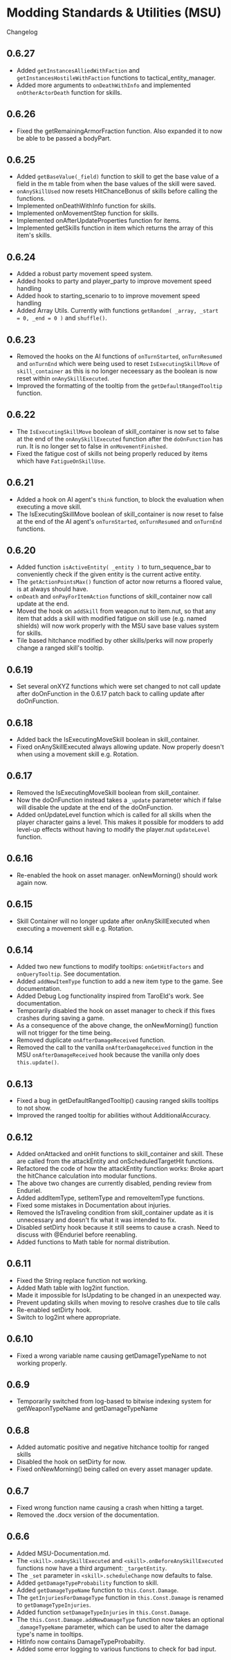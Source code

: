 # Modding Standards & Utilities (MSU)
Changelog

## 0.6.27
- Added `getInstancesAlliedWithFaction` and `getInstancesHostileWithFaction` functions to tactical_entity_manager.
- Added more arguments to `onDeathWithInfo` and implemented `onOtherActorDeath` function for skills.

## 0.6.26
- Fixed the getRemainingArmorFraction function. Also expanded it to now be able to be passed a bodyPart.

## 0.6.25
- Added `getBaseValue(_field)` function to skill to get the base value of a field in the m table from when the base values of the skill were saved.
- `onAnySkillUsed` now resets HitChanceBonus of skills before calling the functions.
- Implemented onDeathWithInfo function for skills.
- Implemented onMovementStep function for skills.
- Implemented onAfterUpdateProperties function for items.
- Implemented getSkills function in item which returns the array of this item's skills.

## 0.6.24
- Added a robust party movement speed system.
- Added hooks to party and player_party to improve movement speed handling
- Added hook to starting_scenario to to improve movement speed handling
- Added Array Utils. Currently with functions `getRandom( _array, _start = 0, _end = 0 )` and `shuffle()`.

## 0.6.23
- Removed the hooks on the AI functions of `onTurnStarted`, `onTurnResumed` and `onTurnEnd` which were being used to reset `IsExecutingSkillMove` of `skill_container` as this is no longer neceessary as the boolean is now reset within `onAnySkillExecuted`.
- Improved the formatting of the tooltip from the `getDefaultRangedTooltip` function.

## 0.6.22
- The `IsExecutingSkillMove` boolean of skill_container is now set to false at the end of the `onAnySkillExecuted` function after the `doOnFunction` has run. It is no longer set to false in `onMovementFinished`.
- Fixed the fatigue cost of skills not being properly reduced by items which have `FatigueOnSkillUse`.

## 0.6.21
- Added a hook on AI agent's `think` function, to block the evaluation when executing a move skill.
- The IsExecutingSkillMove boolean of skill_container is now reset to false at the end of the AI agent's `onTurnStarted`, `onTurnResumed` and `onTurnEnd` functions.

## 0.6.20
- Added function `isActiveEntity( _entity )` to turn_sequence_bar to conveniently check if the given entity is the current active entity.
- The `getActionPointsMax()` function of actor now returns a floored value, is at always should have.
- `onDeath` and `onPayForItemAction` functions of skill_container now call update at the end.
- Moved the hook on `addSkill` from weapon.nut to item.nut, so that any item that adds a skill with modified fatigue on skill use (e.g. named shields) will now work properly with the MSU save base values system for skills.
- Tile based hitchance modified by other skills/perks will now properly change a ranged skill's tooltip.

## 0.6.19
- Set several onXYZ functions which were set changed to not call update after doOnFunction in the 0.6.17 patch back to calling update after doOnFunction.

## 0.6.18
- Added back the IsExecutingMoveSkill boolean in skill_container.
- Fixed onAnySkillExecuted always allowing update. Now properly doesn't when using a movement skill e.g. Rotation.

## 0.6.17
- Removed the IsExecutingMoveSkill boolean from skill_container.
- Now the doOnFunction instead takes a `_update` parameter which if false will disable the update at the end of the doOnFunction.
- Added onUpdateLevel function which is called for all skills when the player character gains a level. This makes it possible for modders to add level-up effects without having to modify the player.nut `updateLevel` function.

## 0.6.16
- Re-enabled the hook on asset manager. onNewMorning() should work again now.

## 0.6.15
- Skill Container will no longer update after onAnySkillExecuted when executing a movement skill e.g. Rotation.

## 0.6.14
- Added two new functions to modify tooltips: `onGetHitFactors` and `onQueryTooltip`. See documentation.
- Added `addNewItemType` function to add a new item type to the game. See documentation.
- Added Debug Log functionality inspired from TaroEld's work. See documentation.
- Temporarily disabled the hook on asset manager to check if this fixes crashes during saving a game.
- As a consequence of the above change, the onNewMorning() function will not trigger for the time being.
- Removed duplicate `onAfterDamageReceived` function.
- Removed the call to the vanilla `onAfterDamageReceived` function in the MSU `onAfterDamageReceived` hook because the vanilla only does `this.update()`.

## 0.6.13
- Fixed a bug in getDefaultRangedTooltip() causing ranged skills tooltips to not show.
- Improved the ranged tooltip for abilities without AdditionalAccuracy.

## 0.6.12
- Added onAttacked and onHit functions to skill_container and skill. These are called from the attackEntity and onScheduledTargetHit functions.
- Refactored the code of how the attackEntity function works: Broke apart the hitChance calculation into modular functions.
- The above two changes are currently disabled, pending review from Enduriel.
- Added addItemType, setItemType and removeItemType functions.
- Fixed some mistakes in Documentation about injuries.
- Removed the IsTraveling condition from skill_container update as it is unnecessary and doesn't fix what it was intended to fix.
- Disabled setDirty hook because it still seems to cause a crash. Need to discuss with @Enduriel before reenabling.
- Added functions to Math table for normal distribution.

## 0.6.11
- Fixed the String replace function not working.
- Added Math table with log2int function.
- Made it impossible for IsUpdating to be changed in an unexpected way.
- Prevent updating skills when moving to resolve crashes due to tile calls
- Re-enabled setDirty hook.
- Switch to log2int where appropriate.

## 0.6.10
- Fixed a wrong variable name causing getDamageTypeName to not working properly.

## 0.6.9
- Temporarily switched from log-based to bitwise indexing system for getWeaponTypeName and getDamageTypeName

## 0.6.8
- Added automatic positive and negative hitchance tooltip for ranged skills
- Disabled the hook on setDirty for now.
- Fixed onNewMorning() being called on every asset manager update.

## 0.6.7
- Fixed wrong function name causing a crash when hitting a target.
- Removed the .docx version of the documentation.

## 0.6.6
- Added MSU-Documentation.md.
- The `<skill>.onAnySkillExecuted` and `<skill>.onBeforeAnySkillExecuted` functions now have a third argument: `_targetEntity`.
- The `_set` parameter in `<skill>.scheduleChange` now defaults to false.
- Added `getDamageTypeProbability` function to skill.
- Added `getDamageTypeName` function to `this.Const.Damage`.
- The `getInjuriesForDamageType` function in `this.Const.Damage` is renamed to `getDamageTypeInjuries`.
- Added function `setDamageTypeInjuries` in `this.Const.Damage`.
- The `this.Const.Damage.addNewDamageType` function now takes an optional `_damageTypeName` parameter, which can be used to alter the damage type's name in tooltips.
- HitInfo now contains DamageTypeProbabilty.
- Added some error logging to various functions to check for bad input.